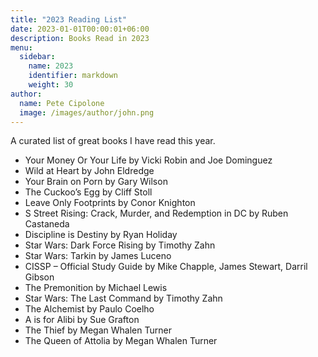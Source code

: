 ```yaml
---
title: "2023 Reading List"
date: 2023-01-01T00:00:01+06:00
description: Books Read in 2023
menu:
  sidebar:
    name: 2023
    identifier: markdown
    weight: 30
author:
  name: Pete Cipolone
  image: /images/author/john.png
---
```




A curated list of great books I have read this year. 


- Your Money Or Your Life by Vicki Robin and Joe Dominguez
- Wild at Heart by John Eldredge
- Your Brain on Porn by Gary Wilson
- The Cuckoo’s Egg by Cliff Stoll
- Leave Only Footprints by Conor Knighton
- S Street Rising: Crack, Murder, and Redemption in DC by Ruben Castaneda
- Discipline is Destiny by Ryan Holiday
- Star Wars: Dark Force Rising by Timothy Zahn
- Star Wars: Tarkin by James Luceno
- CISSP – Official Study Guide by Mike Chapple, James Stewart, Darril Gibson
- The Premonition by Michael Lewis
- Star Wars: The Last Command by Timothy Zahn
- The Alchemist by Paulo Coelho
- A is for Alibi by Sue Grafton
- The Thief by Megan Whalen Turner
- The Queen of Attolia by Megan Whalen Turner
